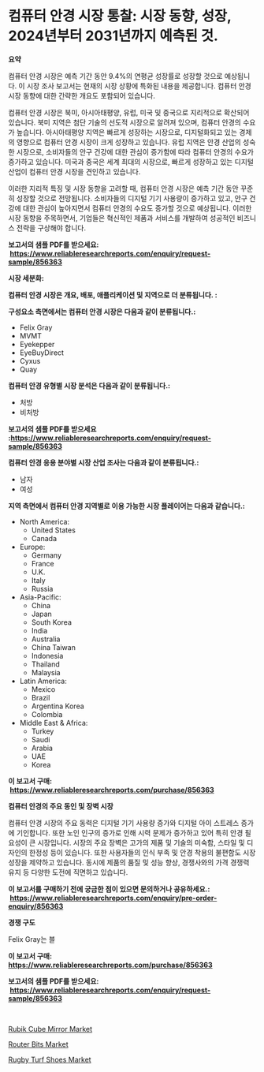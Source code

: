 <p><h1>컴퓨터 안경 시장 통찰: 시장 동향, 성장, 2024년부터 2031년까지 예측된 것.</h1></p><p><strong>요약</strong></p>
<p><p>컴퓨터 안경 시장은 예측 기간 동안 9.4%의 연평균 성장률로 성장할 것으로 예상됩니다. 이 시장 조사 보고서는 현재의 시장 상황에 특화된 내용을 제공합니다. 컴퓨터 안경 시장 동향에 대한 간략한 개요도 포함되어 있습니다. </p><p>컴퓨터 안경 시장은 북미, 아시아태평양, 유럽, 미국 및 중국으로 지리적으로 확산되어 있습니다. 북미 지역은 첨단 기술의 선도적 시장으로 알려져 있으며, 컴퓨터 안경의 수요가 높습니다. 아시아태평양 지역은 빠르게 성장하는 시장으로, 디지털화되고 있는 경제의 영향으로 컴퓨터 안경 시장이 크게 성장하고 있습니다. 유럽 지역은 안경 산업의 성숙한 시장으로, 소비자들의 안구 건강에 대한 관심이 증가함에 따라 컴퓨터 안경의 수요가 증가하고 있습니다. 미국과 중국은 세계 최대의 시장으로, 빠르게 성장하고 있는 디지털 산업이 컴퓨터 안경 시장을 견인하고 있습니다.</p><p>이러한 지리적 특징 및 시장 동향을 고려할 때, 컴퓨터 안경 시장은 예측 기간 동안 꾸준히 성장할 것으로 전망됩니다. 소비자들의 디지털 기기 사용량이 증가하고 있고, 안구 건강에 대한 관심이 높아지면서 컴퓨터 안경의 수요도 증가할 것으로 예상됩니다. 이러한 시장 동향을 주목하면서, 기업들은 혁신적인 제품과 서비스를 개발하여 성공적인 비즈니스 전략을 구상해야 합니다.</p></p>
<p><strong>보고서의 샘플 PDF를 받으세요: &nbsp;<a href="https://www.reliableresearchreports.com/enquiry/request-sample/856363">https://www.reliableresearchreports.com/enquiry/request-sample/856363</a></strong></p>
<p><strong>시장 세분화:</strong></p>
<p><strong> 컴퓨터 안경 시장은 개요, 배포, 애플리케이션 및 지역으로 더 분류됩니다. :</strong></p>
<p><strong>구성요소 측면에서는 컴퓨터 안경 시장은 다음과 같이 분류됩니다.:</strong></p>
<p><ul><li>Felix Gray</li><li>MVMT</li><li>Eyekepper</li><li>EyeBuyDirect</li><li>Cyxus</li><li>Quay</li></ul></p>
<p><strong> 컴퓨터 안경 유형별 시장 분석은 다음과 같이 분류됩니다.:</strong></p>
<p><ul><li>처방</li><li>비처방</li></ul></p>
<p><strong>보고서의 샘플 PDF를 받으세요 :<a href="https://www.reliableresearchreports.com/enquiry/request-sample/856363">https://www.reliableresearchreports.com/enquiry/request-sample/856363</a></strong></p>
<p><strong> 컴퓨터 안경 응용 분야별 시장 산업 조사는 다음과 같이 분류됩니다.:</strong></p>
<p><ul><li>남자</li><li>여성</li></ul></p>
<p><strong>지역 측면에서 컴퓨터 안경 지역별로 이용 가능한 시장 플레이어는 다음과 같습니다.:</strong></p>
<p><ul>
    <li>
        North America:
        <ul>
            <li>United States</li>
            <li>Canada</li>
        </ul>
    </li>
    <li>
        Europe:
        <ul>
            <li>Germany</li>
            <li>France</li>
            <li>U.K.</li>
            <li>Italy</li>
            <li>Russia</li>
        </ul>
    </li>
    <li>
        Asia-Pacific:
        <ul>
            <li>China</li>
            <li>Japan</li>
            <li>South Korea</li>
            <li>India</li>
            <li>Australia</li>
            <li>China Taiwan</li>
            <li>Indonesia</li>
            <li>Thailand</li>
            <li>Malaysia</li>
        </ul>
    </li>
    <li>
        Latin America:
        <ul>
            <li>Mexico</li>
            <li>Brazil</li>
            <li>Argentina Korea</li>
            <li>Colombia</li>
        </ul>
    </li>
    <li>
        Middle East & Africa:
        <ul>
            <li>Turkey</li>
            <li>Saudi</li>
            <li>Arabia</li>
            <li>UAE</li>
            <li>Korea</li>
        </ul>
    </li>
    </ul></p>
<p><strong>이 보고서 구매: &nbsp;<a href="https://www.reliableresearchreports.com/purchase/856363">https://www.reliableresearchreports.com/purchase/856363</a></strong></p>
<p><strong>컴퓨터 안경의 주요 동인 및 장벽 시장</strong></p>
<p><p>컴퓨터 안경 시장의 주요 동력은 디지털 기기 사용량 증가와 디지털 아이 스트레스 증가에 기인합니다. 또한 노인 인구의 증가로 인해 시력 문제가 증가하고 있어 특히 안경 필요성이 큰 시장입니다. 시장의 주요 장벽은 고가의 제품 및 기술의 미숙함, 스타일 및 디자인의 한정성 등이 있습니다. 또한 사용자들의 인식 부족 및 안경 착용의 불편함도 시장 성장을 제약하고 있습니다. 동시에 제품의 품질 및 성능 향상, 경쟁사와의 가격 경쟁력 유지 등 다양한 도전에 직면하고 있습니다.</p></p>
<p><strong>이 보고서를 구매하기 전에 궁금한 점이 있으면 문의하거나 공유하세요.: &nbsp;<a href="https://www.reliableresearchreports.com/enquiry/pre-order-enquiry/856363">https://www.reliableresearchreports.com/enquiry/pre-order-enquiry/856363</a></strong></p>
<p><strong>경쟁 구도</strong></p>
<p><p>Felix Gray는 블</p></p>
<p><strong>이 보고서 구매: &nbsp; <a href="https://www.reliableresearchreports.com/purchase/856363">https://www.reliableresearchreports.com/purchase/856363</a></strong></p>
<p><strong>보고서의 샘플 PDF를 받으세요: &nbsp;<a href="https://www.reliableresearchreports.com/enquiry/request-sample/856363">https://www.reliableresearchreports.com/enquiry/request-sample/856363</a></strong><strong></strong></p>
<p>&nbsp;</p>
<p><p><a href="https://github.com/timeliteaut/Market-Research-Report-List-1/blob/main/rubik-cube-mirror-market.md">Rubik Cube Mirror Market</a></p><p><a href="https://github.com/bobicer/Market-Research-Report-List-2/blob/main/router-bits-market.md">Router Bits Market</a></p><p><a href="https://github.com/seekum/Market-Research-Report-List-1/blob/main/rugby-turf-shoes-market.md">Rugby Turf Shoes Market</a></p></p>